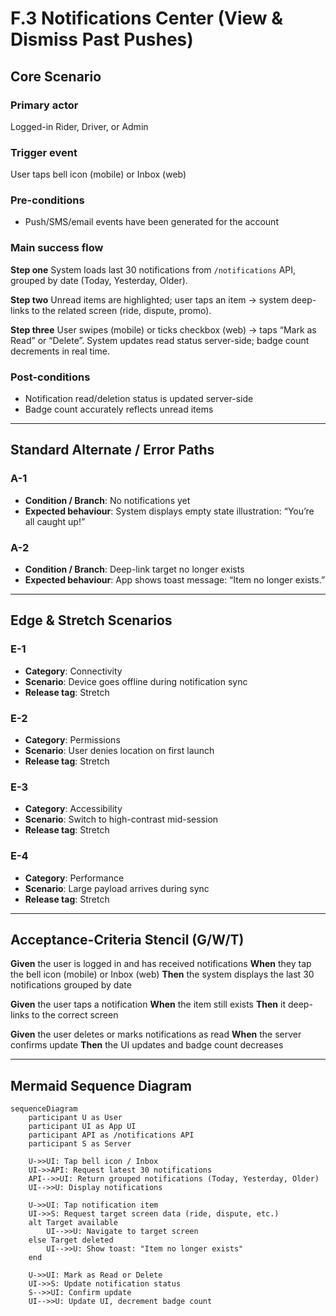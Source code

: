 # F.3 Notifications Center (View & Dismiss Past Pushes) <MVP>

## Core Scenario

### Primary actor

Logged-in Rider, Driver, or Admin

### Trigger event

User taps bell icon (mobile) or Inbox (web)

### Pre-conditions

* Push/SMS/email events have been generated for the account

### Main success flow

**Step one**
System loads last 30 notifications from `/notifications` API, grouped by date (Today, Yesterday, Older).

**Step two**
Unread items are highlighted; user taps an item → system deep-links to the related screen (ride, dispute, promo).

**Step three**
User swipes (mobile) or ticks checkbox (web) → taps “Mark as Read” or “Delete”.
System updates read status server-side; badge count decrements in real time.

### Post-conditions

* Notification read/deletion status is updated server-side
* Badge count accurately reflects unread items

---

## Standard Alternate / Error Paths

### A-1

* **Condition / Branch**: No notifications yet
* **Expected behaviour**: System displays empty state illustration: “You’re all caught up!”

### A-2

* **Condition / Branch**: Deep-link target no longer exists
* **Expected behaviour**: App shows toast message: “Item no longer exists.”

---

## Edge & Stretch Scenarios

### E-1

* **Category**: Connectivity
* **Scenario**: Device goes offline during notification sync
* **Release tag**: Stretch

### E-2

* **Category**: Permissions
* **Scenario**: User denies location on first launch
* **Release tag**: Stretch

### E-3

* **Category**: Accessibility
* **Scenario**: Switch to high-contrast mid-session
* **Release tag**: Stretch

### E-4

* **Category**: Performance
* **Scenario**: Large payload arrives during sync
* **Release tag**: Stretch

---

## Acceptance-Criteria Stencil (G/W/T)

**Given** the user is logged in and has received notifications
**When** they tap the bell icon (mobile) or Inbox (web)
**Then** the system displays the last 30 notifications grouped by date

**Given** the user taps a notification
**When** the item still exists
**Then** it deep-links to the correct screen

**Given** the user deletes or marks notifications as read
**When** the server confirms update
**Then** the UI updates and badge count decreases

---

## Mermaid Sequence Diagram

```mermaid
sequenceDiagram
    participant U as User
    participant UI as App UI
    participant API as /notifications API
    participant S as Server

    U->>UI: Tap bell icon / Inbox
    UI->>API: Request latest 30 notifications
    API-->>UI: Return grouped notifications (Today, Yesterday, Older)
    UI-->>U: Display notifications

    U->>UI: Tap notification item
    UI->>S: Request target screen data (ride, dispute, etc.)
    alt Target available
        UI-->>U: Navigate to target screen
    else Target deleted
        UI-->>U: Show toast: "Item no longer exists"
    end

    U->>UI: Mark as Read or Delete
    UI->>S: Update notification status
    S-->>UI: Confirm update
    UI-->>U: Update UI, decrement badge count
```
